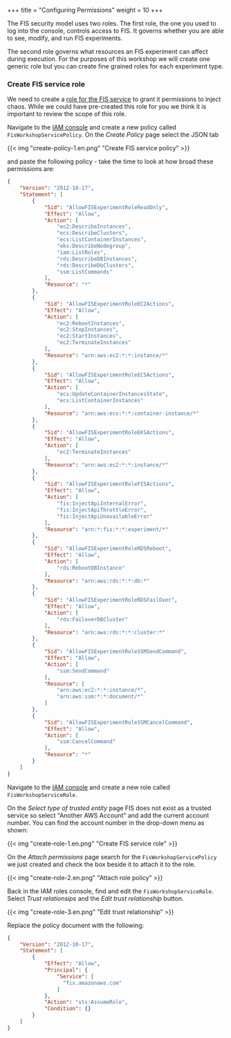 +++
title = "Configuring Permissions"
weight = 10
+++

The FIS security model uses two roles. The first role, the one you used to log into the console, controls access to FIS. It governs whether you are able to see, modify, and run FIS experiments.

The second role governs what resources an FIS experiment can affect during execution. For the purposes of this workshop we will create one generic role but you can create fine grained roles for each experiment type.

### Create FIS service role

We need to create a [role for the FIS service](https://docs.aws.amazon.com/fis/latest/userguide/getting-started-iam.html#getting-started-iam-service-role) to grant it permissions to inject chaos. While we could have pre-created this role for you we think it is important to review the scope of this role.

Navigate to the [IAM console](https://console.aws.amazon.com/iam/home?#/policies) and create a new policy called `FisWorkshopServicePolicy`. On the *Create Policy* page select the JSON tab

{{< img "create-policy-1.en.png" "Create FIS service policy" >}}

and paste the following policy - take the time to look at how broad these permissions are:

```json
{
    "Version": "2012-10-17",
    "Statement": [
        {
            "Sid": "AllowFISExperimentRoleReadOnly",
            "Effect": "Allow",
            "Action": [
                "ec2:DescribeInstances",
                "ecs:DescribeClusters",
                "ecs:ListContainerInstances",
                "eks:DescribeNodegroup",
                "iam:ListRoles",
                "rds:DescribeDBInstances",
                "rds:DescribeDbClusters",
                "ssm:ListCommands"
            ],
            "Resource": "*"
        },
        {
            "Sid": "AllowFISExperimentRoleEC2Actions",
            "Effect": "Allow",
            "Action": [
                "ec2:RebootInstances",
                "ec2:StopInstances",
                "ec2:StartInstances",
                "ec2:TerminateInstances"
            ],
            "Resource": "arn:aws:ec2:*:*:instance/*"
        },
        {
            "Sid": "AllowFISExperimentRoleECSActions",
            "Effect": "Allow",
            "Action": [
                "ecs:UpdateContainerInstancesState",
                "ecs:ListContainerInstances"
            ],
            "Resource": "arn:aws:ecs:*:*:container-instance/*"
        },
        {
            "Sid": "AllowFISExperimentRoleEKSActions",
            "Effect": "Allow",
            "Action": [
                "ec2:TerminateInstances"
            ],
            "Resource": "arn:aws:ec2:*:*:instance/*"
        },
        {
            "Sid": "AllowFISExperimentRoleFISActions",
            "Effect": "Allow",
            "Action": [
                "fis:InjectApiInternalError",
                "fis:InjectApiThrottleError",
                "fis:InjectApiUnavailableError"
            ],
            "Resource": "arn:*:fis:*:*:experiment/*"
        },
        {
            "Sid": "AllowFISExperimentRoleRDSReboot",
            "Effect": "Allow",
            "Action": [
                "rds:RebootDBInstance"
            ],
            "Resource": "arn:aws:rds:*:*:db:*"
        },
        {
            "Sid": "AllowFISExperimentRoleRDSFailOver",
            "Effect": "Allow",
            "Action": [
                "rds:FailoverDBCluster"
            ],
            "Resource": "arn:aws:rds:*:*:cluster:*"
        },
        {
            "Sid": "AllowFISExperimentRoleSSMSendCommand",
            "Effect": "Allow",
            "Action": [
                "ssm:SendCommand"
            ],
            "Resource": [
                "arn:aws:ec2:*:*:instance/*",
                "arn:aws:ssm:*:*:document/*"
            ]
        },
        {
            "Sid": "AllowFISExperimentRoleSSMCancelCommand",
            "Effect": "Allow",
            "Action": [
                "ssm:CancelCommand"
            ],
            "Resource": "*"
        }
    ]
}
```

Navigate to the [IAM console](https://console.aws.amazon.com/iam/home?#/roles) and create a new role called `FisWorkshopServiceRole`.

On the *Select type of trusted entity* page FIS does not exist as a trusted service so select "Another AWS Account" and add the current account number. You can find the account number in the drop-down menu as shown:

{{< img "create-role-1.en.png" "Create FIS service role" >}}

On the *Attach permissions* page search for the `FisWorkshopServicePolicy` we just created and check the box beside it to attach it to the role.

{{< img "create-role-2.en.png" "Attach role policy" >}}

Back in the IAM roles console, find and edit the `FisWorkshopServiceRole`. Select *Trust relationsips* and the *Edit trust relationship* button.

{{< img "create-role-3.en.png" "Edit trust relationship" >}}

Replace the policy document with the following:

```json
{
    "Version": "2012-10-17",
    "Statement": [
        {
            "Effect": "Allow",
            "Principal": {
                "Service": [
                  "fis.amazonaws.com"
                ]
            },
            "Action": "sts:AssumeRole",
            "Condition": {}
        }
    ]
}
```







